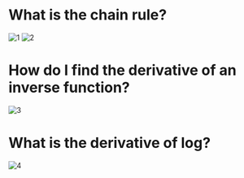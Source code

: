 # What is the chain rule?
![1](https://d.pr/2Fpt+)
![2](https://d.pr/k0bG+)

# How do I find the derivative of an inverse function? 
![3](https://d.pr/xF6+)
# What is the derivative of log?
![4](https://d.pr/G6Xc+)
